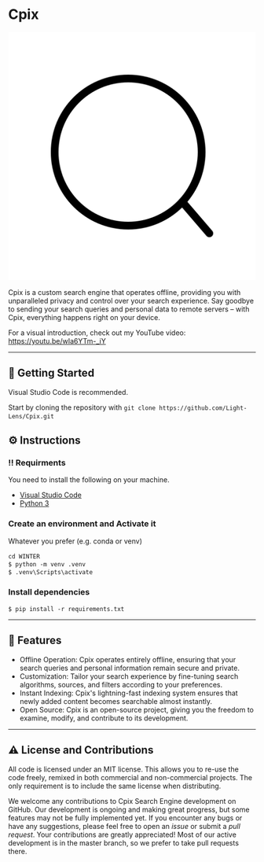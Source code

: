 # Cpix
![Cpix](https://github.com/Light-Lens/Cpix/blob/master/web/static/img/icon.png?raw=true)

Cpix is a custom search engine that operates offline, providing you with unparalleled privacy and control over your search experience. Say goodbye to sending your search queries and personal data to remote servers – with Cpix, everything happens right on your device.

For a visual introduction, check out my YouTube video: https://youtu.be/wIa6YTm-_iY

***

## :toolbox: Getting Started
Visual Studio Code is recommended.

Start by cloning the repository with `git clone https://github.com/Light-Lens/Cpix.git`

## :gear: Instructions
### :bangbang: Requirments
You need to install the following on your machine.
- [Visual Studio Code](https://code.visualstudio.com/)
- [Python 3](https://www.python.org/)

### Create an environment and Activate it
Whatever you prefer (e.g. conda or venv)
```console
cd WINTER
$ python -m venv .venv
$ .venv\Scripts\activate
```

### Install dependencies
 ```console
$ pip install -r requirements.txt
 ```

***

## :pencil: Features
- Offline Operation: Cpix operates entirely offline, ensuring that your search queries and personal information remain secure and private.
- Customization: Tailor your search experience by fine-tuning search algorithms, sources, and filters according to your preferences.
- Instant Indexing: Cpix's lightning-fast indexing system ensures that newly added content becomes searchable almost instantly.
- Open Source: Cpix is an open-source project, giving you the freedom to examine, modify, and contribute to its development.

***

## :warning: License and Contributions
All code is licensed under an MIT license. This allows you to re-use the code freely, remixed in both commercial and non-commercial projects. The only requirement is to include the same license when distributing.

We welcome any contributions to Cpix Search Engine development on GitHub. Our development is ongoing and making great progress, but some features may not be fully implemented yet. If you encounter any bugs or have any suggestions, please feel free to open an _issue_ or submit a _pull request_. Your contributions are greatly appreciated! Most of our active development is in the master branch, so we prefer to take pull requests there.
